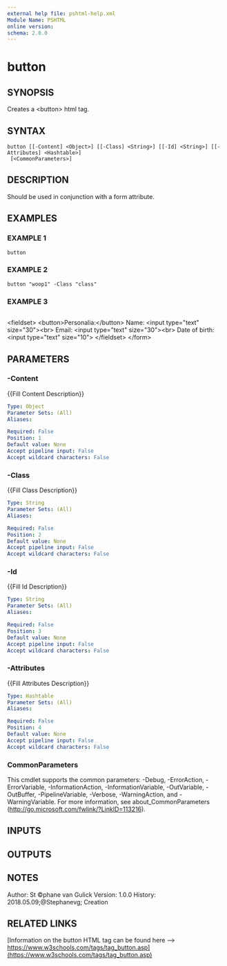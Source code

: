```yaml
---
external help file: pshtml-help.xml
Module Name: PSHTML
online version:
schema: 2.0.0
---
```


# button

## SYNOPSIS
Creates a \<button\> html tag.

## SYNTAX

```
button [[-Content] <Object>] [[-Class] <String>] [[-Id] <String>] [[-Attributes] <Hashtable>]
 [<CommonParameters>]
```

## DESCRIPTION
Should be used in conjunction with a form attribute.

## EXAMPLES

### EXAMPLE 1
```
button
```

### EXAMPLE 2
```
button "woop1" -Class "class"
```

### EXAMPLE 3
```

```

\<fieldset\>
    \<button\>Personalia:\</button\>
    Name: \<input type="text" size="30"\>\<br\>
    Email: \<input type="text" size="30"\>\<br\>
    Date of birth: \<input type="text" size="10"\>
\</fieldset\>
\</form\>

## PARAMETERS

### -Content
{{Fill Content Description}}

```yaml
Type: Object
Parameter Sets: (All)
Aliases:

Required: False
Position: 1
Default value: None
Accept pipeline input: False
Accept wildcard characters: False
```

### -Class
{{Fill Class Description}}

```yaml
Type: String
Parameter Sets: (All)
Aliases:

Required: False
Position: 2
Default value: None
Accept pipeline input: False
Accept wildcard characters: False
```

### -Id
{{Fill Id Description}}

```yaml
Type: String
Parameter Sets: (All)
Aliases:

Required: False
Position: 3
Default value: None
Accept pipeline input: False
Accept wildcard characters: False
```

### -Attributes
{{Fill Attributes Description}}

```yaml
Type: Hashtable
Parameter Sets: (All)
Aliases:

Required: False
Position: 4
Default value: None
Accept pipeline input: False
Accept wildcard characters: False
```

### CommonParameters
This cmdlet supports the common parameters: -Debug, -ErrorAction, -ErrorVariable, -InformationAction, -InformationVariable, -OutVariable, -OutBuffer, -PipelineVariable, -Verbose, -WarningAction, and -WarningVariable.
For more information, see about_CommonParameters (http://go.microsoft.com/fwlink/?LinkID=113216).

## INPUTS

## OUTPUTS

## NOTES
Author: St ©phane van Gulick
Version: 1.0.0
History:
    2018.05.09;@Stephanevg; Creation

## RELATED LINKS

[Information on the button HTML tag can be found here --> https://www.w3schools.com/tags/tag_button.asp](https://www.w3schools.com/tags/tag_button.asp)